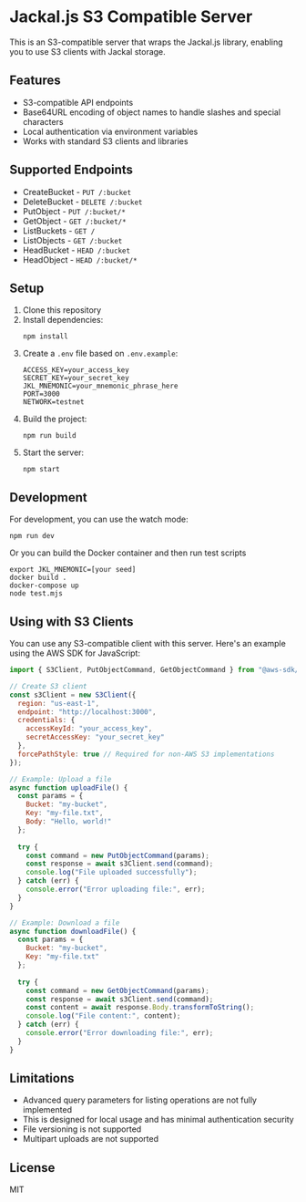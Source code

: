 # Jackal.js S3 Compatible Server

This is an S3-compatible server that wraps the Jackal.js library, enabling you to use S3 clients with Jackal storage.

## Features

- S3-compatible API endpoints
- Base64URL encoding of object names to handle slashes and special characters
- Local authentication via environment variables
- Works with standard S3 clients and libraries

## Supported Endpoints

- CreateBucket - `PUT /:bucket`
- DeleteBucket - `DELETE /:bucket`
- PutObject - `PUT /:bucket/*`
- GetObject - `GET /:bucket/*`
- ListBuckets - `GET /`
- ListObjects - `GET /:bucket`
- HeadBucket - `HEAD /:bucket`
- HeadObject - `HEAD /:bucket/*`

## Setup

1. Clone this repository
2. Install dependencies:
   ```
   npm install
   ```
3. Create a `.env` file based on `.env.example`:
   ```
   ACCESS_KEY=your_access_key
   SECRET_KEY=your_secret_key
   JKL_MNEMONIC=your_mnemonic_phrase_here
   PORT=3000
   NETWORK=testnet
   ```
4. Build the project:
   ```
   npm run build
   ```
5. Start the server:
   ```
   npm start
   ```

## Development

For development, you can use the watch mode:

```
npm run dev
```

Or you can build the Docker container and then run test scripts
```
export JKL_MNEMONIC=[your seed]
docker build .
docker-compose up
node test.mjs

```

## Using with S3 Clients

You can use any S3-compatible client with this server. Here's an example using the AWS SDK for JavaScript:

```javascript
import { S3Client, PutObjectCommand, GetObjectCommand } from "@aws-sdk/client-s3";

// Create S3 client
const s3Client = new S3Client({
  region: "us-east-1",
  endpoint: "http://localhost:3000",
  credentials: {
    accessKeyId: "your_access_key",
    secretAccessKey: "your_secret_key"
  },
  forcePathStyle: true // Required for non-AWS S3 implementations
});

// Example: Upload a file
async function uploadFile() {
  const params = {
    Bucket: "my-bucket",
    Key: "my-file.txt",
    Body: "Hello, world!"
  };
  
  try {
    const command = new PutObjectCommand(params);
    const response = await s3Client.send(command);
    console.log("File uploaded successfully");
  } catch (err) {
    console.error("Error uploading file:", err);
  }
}

// Example: Download a file
async function downloadFile() {
  const params = {
    Bucket: "my-bucket",
    Key: "my-file.txt"
  };
  
  try {
    const command = new GetObjectCommand(params);
    const response = await s3Client.send(command);
    const content = await response.Body.transformToString();
    console.log("File content:", content);
  } catch (err) {
    console.error("Error downloading file:", err);
  }
}
```

## Limitations

- Advanced query parameters for listing operations are not fully implemented
- This is designed for local usage and has minimal authentication security
- File versioning is not supported
- Multipart uploads are not supported

## License

MIT